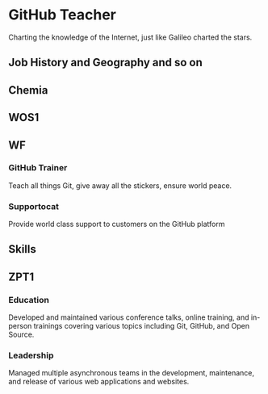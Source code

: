 # GitHub Teacher

Charting the knowledge of the Internet, just like Galileo charted the stars.

## Job History and Geography and so on


## Chemia

## WOS1

## WF

### GitHub Trainer

Teach all things Git, give away all the stickers, ensure world peace.

### Supportocat

Provide world class support to customers on the GitHub platform

## Skills

## ZPT1

### Education

Developed and maintained various conference talks, online training, and in-person trainings covering various topics including Git, GitHub, and Open Source.

### Leadership

Managed multiple asynchronous teams in the development, maintenance, and release of various web applications and websites.
